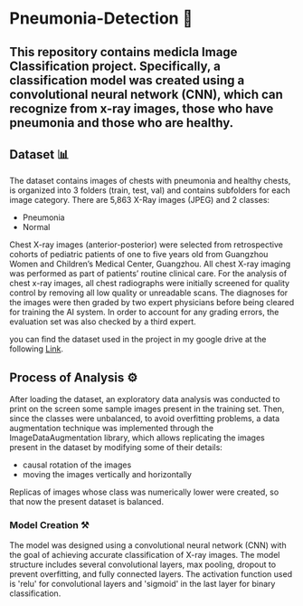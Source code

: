# Pneumonia-Detection 🩻
## This repository contains medicla Image Classification project. Specifically, a classification model was created using a convolutional neural network (CNN), which can recognize from x-ray images, those who have pneumonia and those who are healthy.

## Dataset 📊
The dataset contains images of chests with pneumonia and healthy chests, is organized into 3 folders (train, test, val) and contains subfolders for each image category. There are 5,863 X-Ray images (JPEG) and 2 classes:
- Pneumonia
- Normal
  
Chest X-ray images (anterior-posterior) were selected from retrospective cohorts of pediatric patients of one to five years old from Guangzhou Women and Children’s Medical Center, Guangzhou. All chest X-ray imaging was performed as part of patients’ routine clinical care.
For the analysis of chest x-ray images, all chest radiographs were initially screened for quality control by removing all low quality or unreadable scans. The diagnoses for the images were then graded by two expert physicians before being cleared for training the AI system. In order to account for any grading errors, the evaluation set was also checked by a third expert.

you can find the dataset used in the project in my google drive at the following [Link](https://drive.google.com/drive/folders/1NS4rtssRgg5EGE6Mb0RiW87VylaBO4QK).

## Process of Analysis ⚙️
After loading the dataset, an exploratory data analysis was conducted to print on the screen some sample images present in the training set.
Then, since the classes were unbalanced, to avoid overfitting problems, a data augmentation technique was implemented through the ImageDataAugmentation library, which allows replicating the images present in the dataset by modifying some of their details:
- causal rotation of the images
- moving the images vertically and horizontally

Replicas of images whose class was numerically lower were created, so that now the present dataset is balanced.

### Model Creation ⚒️
The model was designed using a convolutional neural network (CNN) with the goal of achieving accurate classification of X-ray images. The model structure includes several convolutional layers, max pooling, dropout to prevent overfitting, and fully connected layers. The activation function used is 'relu' for convolutional layers and 'sigmoid' in the last layer for binary classification.

